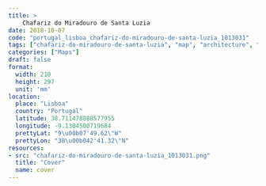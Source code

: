 ```yaml
---
title: > 
    Chafariz do Miradouro de Santa Luzia
date: 2018-10-07
code: "portugal_lisboa_chafariz-do-miradouro-de-santa-luzia_1013031"
tags: ["chafariz-do-miradouro-de-santa-luzia", "map", "architecture", "buildings", "Lisboa", "Portugal"]
categories: ["Maps"]
draft: false
format:
  width: 210
  height: 297
  unit: 'mm'
location:
  place: "Lisboa"
  country: "Portugal"
  latitude: 38.711478088577955
  longitude: -9.1304500719684
  prettyLat: "9\u00b07'49.62\"W"
  prettyLon: "38\u00b042'41.32\"N"
resources:
- src: "chafariz-do-miradouro-de-santa-luzia_1013031.png"
  title: "Cover"
  name: cover
---
```

